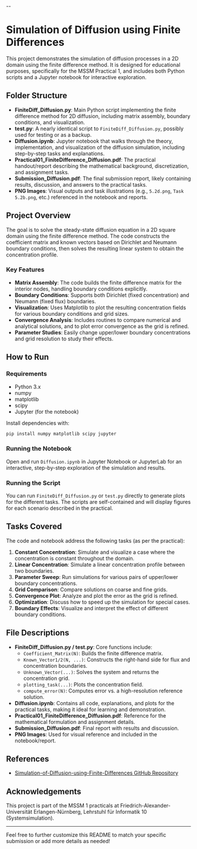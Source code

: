 --

# Simulation of Diffusion using Finite Differences

This project demonstrates the simulation of diffusion processes in a 2D domain using the finite difference method. It is designed for educational purposes, specifically for the MSSM Practical 1, and includes both Python scripts and a Jupyter notebook for interactive exploration.

## Folder Structure

- **FiniteDiff_Diffusion.py**: Main Python script implementing the finite difference method for 2D diffusion, including matrix assembly, boundary conditions, and visualization.
- **test.py**: A nearly identical script to `FiniteDiff_Diffusion.py`, possibly used for testing or as a backup.
- **Diffusion.ipynb**: Jupyter notebook that walks through the theory, implementation, and visualization of the diffusion simulation, including step-by-step tasks and explanations.
- **Practical01_FiniteDifference_Diffusion.pdf**: The practical handout/report describing the mathematical background, discretization, and assignment tasks.
- **Submission_Diffusion.pdf**: The final submission report, likely containing results, discussion, and answers to the practical tasks.
- **PNG Images**: Visual outputs and task illustrations (e.g., `5.2d.png`, `Task 5.2b.png`, etc.) referenced in the notebook and reports.

## Project Overview

The goal is to solve the steady-state diffusion equation in a 2D square domain using the finite difference method. The code constructs the coefficient matrix and known vectors based on Dirichlet and Neumann boundary conditions, then solves the resulting linear system to obtain the concentration profile.

### Key Features

- **Matrix Assembly**: The code builds the finite difference matrix for the interior nodes, handling boundary conditions explicitly.
- **Boundary Conditions**: Supports both Dirichlet (fixed concentration) and Neumann (fixed flux) boundaries.
- **Visualization**: Uses Matplotlib to plot the resulting concentration fields for various boundary conditions and grid sizes.
- **Convergence Analysis**: Includes routines to compare numerical and analytical solutions, and to plot error convergence as the grid is refined.
- **Parameter Studies**: Easily change upper/lower boundary concentrations and grid resolution to study their effects.

## How to Run

### Requirements

- Python 3.x
- numpy
- matplotlib
- scipy
- Jupyter (for the notebook)

Install dependencies with:
```bash
pip install numpy matplotlib scipy jupyter
```

### Running the Notebook

Open and run `Diffusion.ipynb` in Jupyter Notebook or JupyterLab for an interactive, step-by-step exploration of the simulation and results.

### Running the Script

You can run `FiniteDiff_Diffusion.py` or `test.py` directly to generate plots for the different tasks. The scripts are self-contained and will display figures for each scenario described in the practical.

## Tasks Covered

The code and notebook address the following tasks (as per the practical):

1. **Constant Concentration**: Simulate and visualize a case where the concentration is constant throughout the domain.
2. **Linear Concentration**: Simulate a linear concentration profile between two boundaries.
3. **Parameter Sweep**: Run simulations for various pairs of upper/lower boundary concentrations.
4. **Grid Comparison**: Compare solutions on coarse and fine grids.
5. **Convergence Plot**: Analyze and plot the error as the grid is refined.
6. **Optimization**: Discuss how to speed up the simulation for special cases.
7. **Boundary Effects**: Visualize and interpret the effect of different boundary conditions.

## File Descriptions

- **FiniteDiff_Diffusion.py / test.py**: Core functions include:
  - `Coefficient_Matrix(N)`: Builds the finite difference matrix.
  - `Known_Vector1/2(N, ...)`: Constructs the right-hand side for flux and concentration boundaries.
  - `Unknown_Vector(...)`: Solves the system and returns the concentration grid.
  - `plotting_task(...)`: Plots the concentration field.
  - `compute_error(N)`: Computes error vs. a high-resolution reference solution.
- **Diffusion.ipynb**: Contains all code, explanations, and plots for the practical tasks, making it ideal for learning and demonstration.
- **Practical01_FiniteDifference_Diffusion.pdf**: Reference for the mathematical formulation and assignment details.
- **Submission_Diffusion.pdf**: Final report with results and discussion.
- **PNG Images**: Used for visual reference and included in the notebook/report.

## References

- [Simulation-of-Diffusion-using-Finite-Differences GitHub Repository](https://github.com/Sumanthreddy-DE/Simulation-of-Diffusion-using-Finite-Differences)

## Acknowledgements

This project is part of the MSSM 1 practicals at Friedrich-Alexander-Universität Erlangen-Nürnberg, Lehrstuhl für Informatik 10 (Systemsimulation).

---

Feel free to further customize this README to match your specific submission or add more details as needed!
